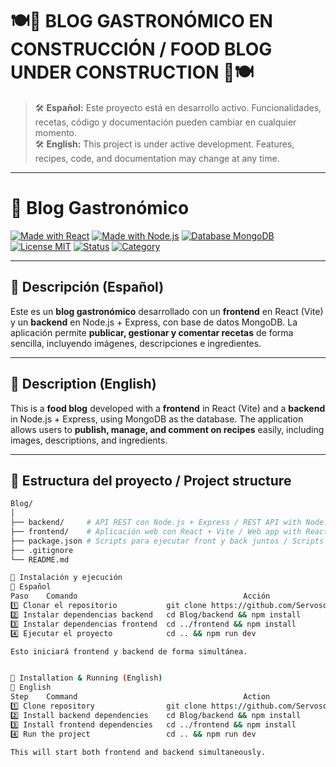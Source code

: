 # 🍽️🚧 **BLOG GASTRONÓMICO EN CONSTRUCCIÓN / FOOD BLOG UNDER CONSTRUCTION** 🚧🍽️

> 🛠️ **Español:** Este proyecto está en desarrollo activo. Funcionalidades, recetas, código y documentación pueden cambiar en cualquier momento.  
> 🛠️ **English:** This project is under active development. Features, recipes, code, and documentation may change at any time.  

---

# 🥗 Blog Gastronómico

[![Made with React](https://img.shields.io/badge/Frontend-React-blue?logo=react)](https://react.dev/)
[![Made with Node.js](https://img.shields.io/badge/Backend-Node.js-green?logo=node.js)](https://nodejs.org/)
[![Database MongoDB](https://img.shields.io/badge/Database-MongoDB-brightgreen?logo=mongodb)](https://www.mongodb.com/)
[![License MIT](https://img.shields.io/badge/License-MIT-yellow.svg)](LICENSE)
[![Status](https://img.shields.io/badge/Status-En%20Construcción-orange)](#)
[![Category](https://img.shields.io/badge/Category-Food%20Blog-red)](#)

---

## 📌 Descripción (Español)
Este es un **blog gastronómico** desarrollado con un **frontend** en React (Vite) y un **backend** en Node.js + Express, con base de datos MongoDB. La aplicación permite **publicar, gestionar y comentar recetas** de forma sencilla, incluyendo imágenes, descripciones e ingredientes.

---

## 📌 Description (English)
This is a **food blog** developed with a **frontend** in React (Vite) and a **backend** in Node.js + Express, using MongoDB as the database. The application allows users to **publish, manage, and comment on recipes** easily, including images, descriptions, and ingredients.

---

## 📂 Estructura del proyecto / Project structure

```bash
Blog/
│
├── backend/     # API REST con Node.js + Express / REST API with Node.js + Express
├── frontend/    # Aplicación web con React + Vite / Web app with React + Vite
├── package.json # Scripts para ejecutar front y back juntos / Scripts to run both
├── .gitignore
└── README.md

🚀 Instalación y ejecución
📜 Español
Paso	Comando                                     Acción
1️⃣ Clonar el repositorio	        git clone https://github.com/ServosoftOnline/Blog.git
2️⃣ Instalar dependencias backend	cd Blog/backend && npm install
3️⃣ Instalar dependencias frontend	cd ../frontend && npm install
4️⃣ Ejecutar el proyecto	        cd .. && npm run dev

Esto iniciará frontend y backend de forma simultánea.


🚀 Installation & Running (English)
📜 English
Step	Command                                     Action
1️⃣ Clone repository	            git clone https://github.com/ServosoftOnline/Blog.git
2️⃣ Install backend dependencies	cd Blog/backend && npm install
3️⃣ Install frontend dependencies	cd ../frontend && npm install
4️⃣ Run the project	                cd .. && npm run dev

This will start both frontend and backend simultaneously.